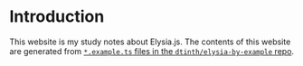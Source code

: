 # Introduction

This website is my study notes about Elysia.js.
The contents of this website are generated from [`*.example.ts` files in the `dtinth/elysia-by-example` repo](https://github.com/dtinth/elysia-by-example/tree/main/examples).

